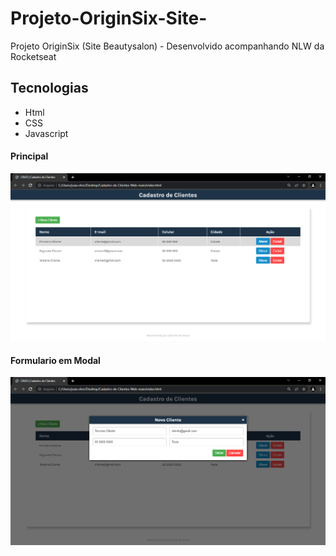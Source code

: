 # Projeto-OriginSix-Site-
Projeto OriginSix  (Site Beautysalon) - Desenvolvido acompanhando NLW da Rocketseat

## Tecnologias
- Html
- CSS
- Javascript



#### Principal
![image](https://github.com/JoaoVitor-Dev/Cadastro-de-Clientes-Web/blob/main/github/1.PNG)

#### Formulario em Modal

![image](https://github.com/JoaoVitor-Dev/Cadastro-de-Clientes-Web/blob/main/github/2.PNG)
